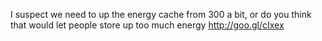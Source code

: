 I suspect we need to up the energy cache from 300 a bit, or do you think that would let people store up too much energy http://goo.gl/cIxex